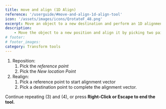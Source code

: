 ```yaml
---
title: move and align (1D Align)
reference: '/userguide/#move-and-align-1d-align-tool'
icon: '/assets/images/icons/QrotateF_48.png'
excerpt: Move an object to a new destination and perform an 1D alignment.
description:
    - Move the object to a new position and align it by picking two pairs of points .
# footer:
# footer_images:
category: Transform tools
---
```


1. Reposition:
   1. Pick the *reference point*
   2. Pick the *New location Point*
2. Realign:
   1. Pick a reference point to start alignment vector
   2. Pick a destination point to complete the alignment vector.

Continue repeating (3) and (4), or press <b>Right-Click or <b>Escape to end the tool.
